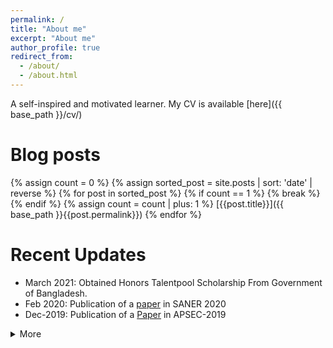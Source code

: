 ```yaml
---
permalink: /
title: "About me"
excerpt: "About me"
author_profile: true
redirect_from:
  - /about/
  - /about.html
---
```


A self-inspired and motivated learner. My CV is available [here]({{ base_path }}/cv/)


Blog posts
===

{% assign count = 0 %}
{% assign sorted_post = site.posts | sort: 'date' | reverse %}
{% for post in sorted_post %}
  {% if count == 1 %}
  {% break %}
  {% endif %}
  {% assign count = count | plus: 1 %}
  [{{post.title}}]({{ base_path }}{{post.permalink}})
{% endfor %}

Recent Updates
======
* March 2021: Obtained Honors Talentpool Scholarship From Government of Bangladesh.
* Feb 2020: Publication of a [paper](https://dblp.org/rec/conf/wcre/HuqSS20.html?view=bibtex) in SANER 2020
* Dec-2019: Publication of a [Paper](https://dblp.org/rec/conf/apsec/HuqSS19.html?view=bibtex) in APSEC-2019

<details>
<summary>More</summary>
<p>
<ul>
<li>Jul-2019: Publication of a <a href="https://dblp.org/rec/conf/seke/SadiqKS19.html?view=bibtex">Paper</a> in SEKE-2019 </li>
<li>May-2019: Publication of 2 Papers. <a href="https://dblp.org/rec/conf/enase/SadiqMS19.html?view=bibtex">[1]</a><a href="https://dblp.org/rec/conf/enase/AkashSK19.html?view=bibtex">[2]</a> in ENASE-2019</li>

<li>Feb-2019: Publication of a [Paper](https://ieeexplore.ieee.org/document/8679503) in ECCE-2019</li>
<li>Jan-2018: Started Working as Lecturer in Northern University of Bangladesh.</li>
<li>Dec-2017: Graduating from Institute of Information Technology, University of Dhaka.</li>
<li>Jan-May-2017: Worked as an Intern at IQVIA dhaka branch (formerly known as IMS Health).</li>
<li> Feb-2017: Got Scholarship from Amar Ekushey Hall Alumni Association for academic * * excellence in undergrad course.</li>
<li>Participated as a member in founding the IITSEC community at IIT, University of Dhaka.</li>
<li> Dec-2014: Participated in ICCIT conference 2014.</li>
<li>Feb-2014: Started My undergraduate life at Institute of Information Technology University of Dhaka.</li>
<li> Aug-2013: Passed my Higher Secondary Certificate Exam from Notre Dame College with GPA 5 (Golden).</li>
<li>Jan-2013: Got 100% Attendance Certificate from Notre Dame College.
</li>
<li>2011-2013: Participated in different sports and quiz competition at Notre Dame college.</li>
<li>2011: Become Junior Bangladesh in the competition held by Udvash among the students who are at Secondary School level.</li>
<li>May-2011: Got General Grade Scholarship in Secondary School Certificate exam with GPA 5 (Golden).</li>


</ul>
</p>
</details>
